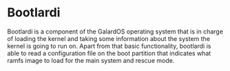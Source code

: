 # Bootlardi
Bootlardi is a component of the GalardOS operating system that is in charge of loading the kernel and taking some information about the system the kernel is going to run on. Apart from that basic functionality, bootlardi is able to read a configuration file on the boot partition that indicates what ramfs image to load for the main system and rescue mode.
